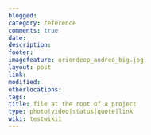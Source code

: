```yaml
---
blogged: 
category: reference
comments: true
date: 
description: 
footer: 
imagefeature: oriondeep_andreo_big.jpg
layout: post
link: 
modified: 
otherlocations: 
tags: 
title: file at the root of a project
type: photo|video|status|quote|link
wiki: testwiki1
---
```

<!--summary-->